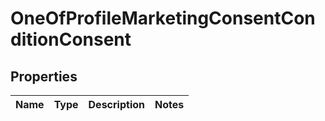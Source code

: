 # OneOfProfileMarketingConsentConditionConsent

## Properties
Name | Type | Description | Notes
------------ | ------------- | ------------- | -------------
